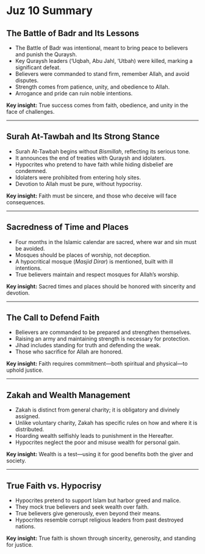 # Juz 10 Summary
  
## **The Battle of Badr and Its Lessons**
- The Battle of Badr was intentional, meant to bring peace to believers and punish the Quraysh.
- Key Quraysh leaders (‘Uqbah, Abu Jahl, ‘Utbah) were killed, marking a significant defeat.
- Believers were commanded to stand firm, remember Allah, and avoid disputes.
- Strength comes from patience, unity, and obedience to Allah.
- Arrogance and pride can ruin noble intentions.

**Key insight:** True success comes from faith, obedience, and unity in the face of challenges.  

---

## **Surah At-Tawbah and Its Strong Stance**
- Surah At-Tawbah begins without *Bismillah*, reflecting its serious tone.
- It announces the end of treaties with Quraysh and idolaters.
- Hypocrites who pretend to have faith while hiding disbelief are condemned.
- Idolaters were prohibited from entering holy sites.
- Devotion to Allah must be pure, without hypocrisy.

**Key insight:** Faith must be sincere, and those who deceive will face consequences.  

---

## **Sacredness of Time and Places**
- Four months in the Islamic calendar are sacred, where war and sin must be avoided.
- Mosques should be places of worship, not deception.
- A hypocritical mosque (*Masjid Dirar*) is mentioned, built with ill intentions.
- True believers maintain and respect mosques for Allah’s worship.

**Key insight:** Sacred times and places should be honored with sincerity and devotion.  

---

## **The Call to Defend Faith**
- Believers are commanded to be prepared and strengthen themselves.
- Raising an army and maintaining strength is necessary for protection.
- Jihad includes standing for truth and defending the weak.
- Those who sacrifice for Allah are honored.

**Key insight:** Faith requires commitment—both spiritual and physical—to uphold justice.  

---

## **Zakah and Wealth Management**
- Zakah is distinct from general charity; it is obligatory and divinely assigned.
- Unlike voluntary charity, Zakah has specific rules on how and where it is distributed.
- Hoarding wealth selfishly leads to punishment in the Hereafter.
- Hypocrites neglect the poor and misuse wealth for personal gain.

**Key insight:** Wealth is a test—using it for good benefits both the giver and society.  

---

## **True Faith vs. Hypocrisy**
- Hypocrites pretend to support Islam but harbor greed and malice.
- They mock true believers and seek wealth over faith.
- True believers give generously, even beyond their means.
- Hypocrites resemble corrupt religious leaders from past destroyed nations.

**Key insight:** True faith is shown through sincerity, generosity, and standing for justice.

